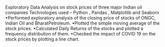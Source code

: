 
Exploratory Data Analysis on stock prices of three major Indian oil companies
Technologies used – Python , Pandas , Matplotlib and Seaborn
•Performed exploratory analysis of the closing price of stocks of ONGC, Indian Oil and BharatPetroleum.
•Plotted the simple moving average of the stock prices.
•Calculated Daily Returns of the stocks and plotted a frequency distribution of them.
•Checked the impact of COVID 19 on the stock prices by plotting a line chart.
